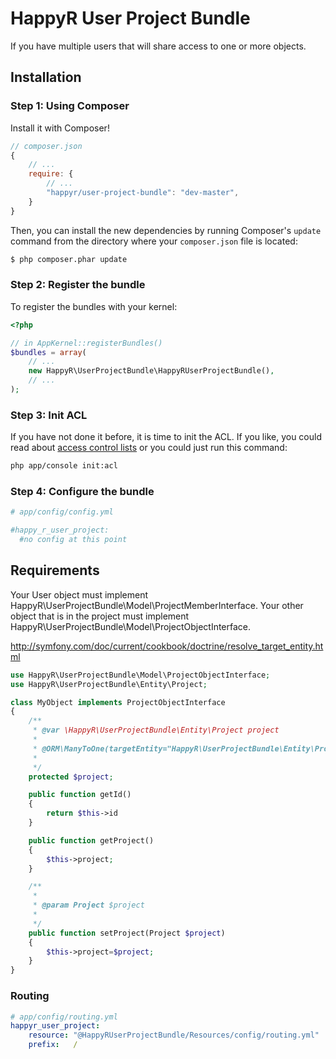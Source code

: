 # HappyR User Project Bundle

If you have multiple users that will share access to one or more objects.

Installation
------------

### Step 1: Using Composer

Install it with Composer!

```js
// composer.json
{
    // ...
    require: {
        // ...
        "happyr/user-project-bundle": "dev-master",
    }
}
```

Then, you can install the new dependencies by running Composer's ``update``
command from the directory where your ``composer.json`` file is located:

```bash
$ php composer.phar update
```

### Step 2: Register the bundle

 To register the bundles with your kernel:

```php
<?php

// in AppKernel::registerBundles()
$bundles = array(
    // ...
    new HappyR\UserProjectBundle\HappyRUserProjectBundle(),
    // ...
);
```
### Step 3: Init ACL

If you have not done it before, it is time to init the ACL. If you like, you could read about
[access control lists](http://symfony.com/doc/current/cookbook/security/acl.html) or
you could just run this command:

```bash
php app/console init:acl
```

### Step 4: Configure the bundle

``` yaml
# app/config/config.yml

#happy_r_user_project:
  #no config at this point
```

Requirements
------------

Your User object must implement HappyR\UserProjectBundle\Model\ProjectMemberInterface.
Your other object that is in the project must implement HappyR\UserProjectBundle\Model\ProjectObjectInterface.

http://symfony.com/doc/current/cookbook/doctrine/resolve_target_entity.html

``` php
use HappyR\UserProjectBundle\Model\ProjectObjectInterface;
use HappyR\UserProjectBundle\Entity\Project;

class MyObject implements ProjectObjectInterface
{
    /**
     * @var \HappyR\UserProjectBundle\Entity\Project project
     *
     * @ORM\ManyToOne(targetEntity="HappyR\UserProjectBundle\Entity\Project", inversedBy="objects", cascade={"persist"})
     *
     */
    protected $project;

    public function getId()
    {
        return $this->id
    }

    public function getProject()
    {
        $this->project;
    }

    /**
     *
     * @param Project $project
     *
     */
    public function setProject(Project $project)
    {
        $this->project=$project;
    }
}
```

### Routing

```yml
# app/config/routing.yml
happyr_user_project:
    resource: "@HappyRUserProjectBundle/Resources/config/routing.yml"
    prefix:   /
```
